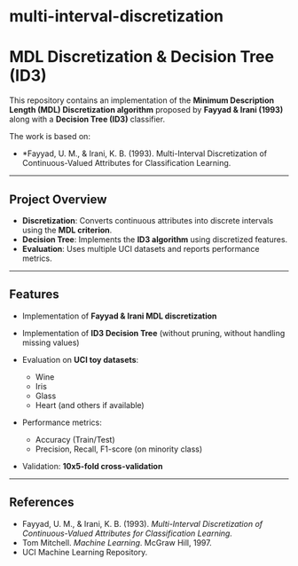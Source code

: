 # multi-interval-discretization
# MDL Discretization & Decision Tree (ID3)

This repository contains an implementation of the **Minimum Description Length (MDL) Discretization algorithm** proposed by **Fayyad & Irani (1993)** along with a **Decision Tree (ID3)** classifier.

The work is based on:

*  *Fayyad, U. M., & Irani, K. B. (1993). Multi-Interval Discretization of Continuous-Valued Attributes for Classification Learning.

---

##  Project Overview

* **Discretization**: Converts continuous attributes into discrete intervals using the **MDL criterion**.
* **Decision Tree**: Implements the **ID3 algorithm** using discretized features.
* **Evaluation**: Uses multiple UCI datasets and reports performance metrics.

---

##  Features

* Implementation of **Fayyad & Irani MDL discretization**
* Implementation of **ID3 Decision Tree** (without pruning, without handling missing values)
* Evaluation on **UCI toy datasets**:

  * Wine
  * Iris
  * Glass
  * Heart (and others if available)
* Performance metrics:

  * Accuracy (Train/Test)
  * Precision, Recall, F1-score (on minority class)
* Validation: **10x5-fold cross-validation**

---

##  References

* Fayyad, U. M., & Irani, K. B. (1993). *Multi-Interval Discretization of Continuous-Valued Attributes for Classification Learning.*
* Tom Mitchell. *Machine Learning*. McGraw Hill, 1997.
* UCI Machine Learning Repository.


